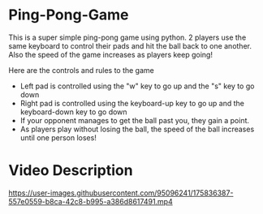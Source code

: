 # Ping-Pong-Game
This is a super simple ping-pong game using python. 2 players use the same keyboard to control their pads and hit the ball back to one another. Also the speed of the game increases as players keep going!

Here are the controls and rules to the game
- Left pad is controlled using the "w" key to go up and the "s" key to go down
- Right pad is controlled using the keyboard-up key to go up and the keyboard-down key to go down
- If your opponent manages to get the ball past you, they gain a point.
- As players play without losing the ball, the speed of the ball increases until one person loses!

# Video Description






https://user-images.githubusercontent.com/95096241/175836387-557e0559-b8ca-42c8-b995-a386d8617491.mp4

